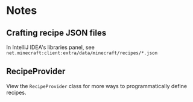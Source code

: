 # Notes


## Crafting recipe JSON files

In IntelliJ IDEA's libraries panel, see `net.minecraft:client:extra/data/minecraft/recipes/*.json`

## RecipeProvider

View the `RecipeProvider` class for more ways to programmatically define recipes.